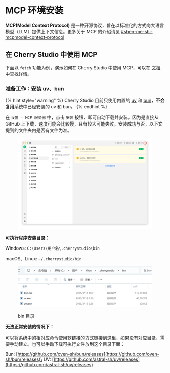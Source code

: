 # MCP 环境安装

**MCP(Model Context Protocol)** 是一种开源协议，旨在以标准化的方式向大语言模型（LLM）提供上下文信息。更多关于 MCP 的介绍请见 [#shen-me-shi-mcpmodel-context-protocol](../../question-contact/knowledge.md#shen-me-shi-mcpmodel-context-protocol "mention")

## 在 Cherry Studio 中使用 MCP

下面以 `fetch` 功能为例，演示如何在 Cherry Studio 中使用 MCP，可以在 [文档](https://github.com/modelcontextprotocol/servers/tree/main/src/fetch) 中查找详情。

### **准备工作：安装 uv、bun**

{% hint style="warning" %}
Cherry Studio 目前只使用内置的 [uv](https://github.com/astral-sh/uv) 和 [bun](https://github.com/oven-sh/bun)，**不会复用**系统中已经安装的 uv 和 bun。
{% endhint %}

在 `设置 - MCP 服务器` 中，点击 `安装` 按钮，即可自动下载并安装。因为是直接从 GitHub 上下载，速度可能会比较慢，且有较大可能失败。安装成功与否，以下文提到的文件夹内是否有文件为准。

<figure><img src="../../.gitbook/assets/image (2) (1) (1) (1).png" alt=""><figcaption></figcaption></figure>

**可执行程序安装目录：**

Windows: `C:\Users\用户名\.cherrystudio\bin`

macOS、Linux: `~/.cherrystudio/bin`

<figure><img src="../../.gitbook/assets/MCP-cherrystudio_bin_文件夹.png" alt=""><figcaption><p>bin 目录</p></figcaption></figure>

**无法正常安装的情况下：**

可以将系统中的相对应命令使用软链接的方式链接到这里，如果没有对应目录，需要手动建立。也可以手动下载可执行文件放到这个目录下面：

Bun: [https://github.com/oven-sh/bun/releases](https://github.com/oven-sh/bun/releases)\
UV: [https://github.com/astral-sh/uv/releases](https://github.com/astral-sh/uv/releases)
